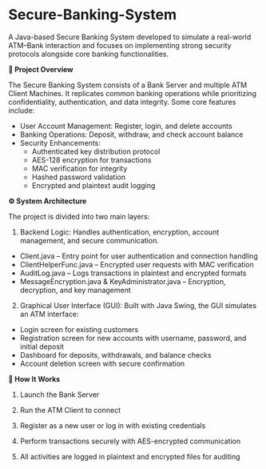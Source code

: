 # Secure-Banking-System
A Java-based Secure Banking System developed to simulate a real-world ATM–Bank interaction and focuses on implementing strong security protocols alongside core banking functionalities.


<p align="left"> <b>📌 Project Overview</b> </p>
The Secure Banking System consists of a Bank Server and multiple ATM Client Machines. It replicates common banking operations while prioritizing confidentiality, authentication, and data integrity. Some core features include:

- User Account Management: Register, login, and delete accounts
- Banking Operations: Deposit, withdraw, and check account balance
- Security Enhancements:
    - Authenticated key distribution protocol
    - AES-128 encryption for transactions
    - MAC verification for integrity
    - Hashed password validation
    - Encrypted and plaintext audit logging

 
<p align="left"> <b>⚙️ System Architecture</b> </p>
The project is divided into two main layers:

1. Backend Logic: Handles authentication, encryption, account management, and secure communication.

- Client.java – Entry point for user authentication and connection handling
- ClientHelperFunc.java – Encrypted user requests with MAC verification
- AuditLog.java – Logs transactions in plaintext and encrypted formats
- MessageEncryption.java & KeyAdministrator.java – Encryption, decryption, and key management

2. Graphical User Interface (GUI): Built with Java Swing, the GUI simulates an ATM interface:

- Login screen for existing customers
- Registration screen for new accounts with username, password, and initial deposit
- Dashboard for deposits, withdrawals, and balance checks
- Account deletion screen with secure confirmation


<p align="left"> <b>🚀 How It Works</b> </p>

1. Launch the Bank Server

2. Run the ATM Client to connect

3. Register as a new user or log in with existing credentials

4. Perform transactions securely with AES-encrypted communication

5. All activities are logged in plaintext and encrypted files for auditing
